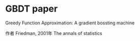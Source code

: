 # GBDT paper
Greedy Function Approximation: A gradient bossting machine

作者  Friedman, 2001年 The annals of statistics

